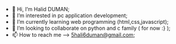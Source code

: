 - 👋 Hi, I’m Halid DUMAN;
- 👀 I’m interested in pc application development;
- 🌱 I’m currently learning web programming (html,css,javascript);
- 💞️ I’m looking to collaborate on python and c family ( for now :} );
- 📫 How to reach me --> 5hali6duman@gmail.com;

<!---
hali-duman-20/hali-duman-20 is a ✨ special ✨ repository because its `README.md` (this file) appears on your GitHub profile.
You can click the Preview link to take a look at your changes.
--->
